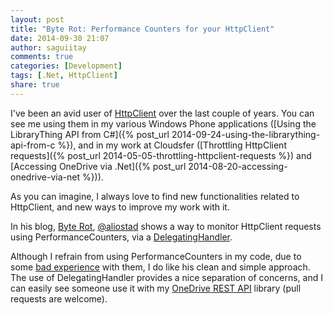 ```yaml
---
layout: post
title: "Byte Rot: Performance Counters for your HttpClient"
date: 2014-09-30 21:07
author: saguiitay
comments: true
categories: [Development]
tags: [.Net, HttpClient]
share: true
---
```

I've been an avid user of [HttpClient](http://msdn.microsoft.com/en-us/library/system.net.http.httpclient(v=vs.118).aspx) over the last couple of years.
You can see me using them in my various Windows Phone applications ([Using the LibraryThing API from C#]({% post_url 2014-09-24-using-the-librarything-api-from-c %}),
and in my work at Cloudsfer ([Throttling HttpClient requests]({% post_url 2014-05-05-throttling-httpclient-requests %}) and 
[Accessing OneDrive via .Net]({% post_url 2014-08-20-accessing-onedrive-via-net %})).

As you can imagine, I always love to find new functionalities related to HttpClient, and new ways to improve my work with it.

In his blog, [Byte Rot](http://byterot.blogspot.com), [@aliostad](https://twitter.com/aliostad) shows a way to monitor HttpClient requests using
PerformanceCounters, via a [DelegatingHandler](http://msdn.microsoft.com/en-us/library/system.net.http.delegatinghandler(v=vs.118).aspx).

Although I refrain from using PerformanceCounters in my code, due to some [bad experience](http://ayende.com/blog/165217/performance-counters-sucks) with them,
I do like his clean and simple approach. The use of DelegatingHandler provides a nice separation of concerns, and I can easily see someone
use it with my [OneDrive REST API](https://github.com/saguiitay/OneDriveRestAPI) library (pull requests are welcome).